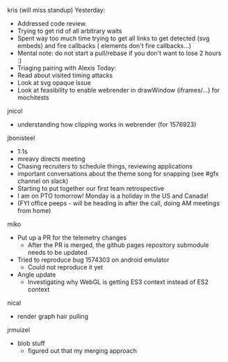 kris (will miss standup)
Yesterday:
  * Addressed code review.
  * Trying to get rid of all arbitrary waits
  * Spent way too much time trying to get all links to get detected (svg embeds) and fire callbacks (<links href> elements don't fire callbacks...)
  * Mental note: do not start a pull/rebase if you don't want to lose 2 hours :)
  * Triaging pairing with Alexis
Today:
  * Read about visited timing attacks
  * Look at svg opaque issue
  * Look at feasibility to enable webrender in drawWindow (iframes/...) for mochitests

jnicol
  * understanding how clipping works in webrender (for 1576923)

jbonisteel
  * 1:1s
  * mreavy directs meeting
  * Chasing recruiters to schedule things, reviewing applications
  * important conversations about the theme song for snapping (see #gfx channel on slack)
  * Starting to put together our first  team retrospective
  * I am on PTO tomorrow! Monday is a holiday in the US and Canada!
  * (FYI office peeps - will be heading in after the call, doing AM meetings from home)

miko
  * Put up a PR for the telemetry changes
    * After the PR is merged, the github pages repository submodule needs to be updated
  * Tried to reproduce bug 1574303 on android emulator
    * Could not reproduce it yet
  * Angle update
    * Investigating why WebGL is getting ES3 context instead of ES2 context

nical
  * render graph hair pulling

jrmuizel
  * blob stuff
    * figured out that my merging approach 
